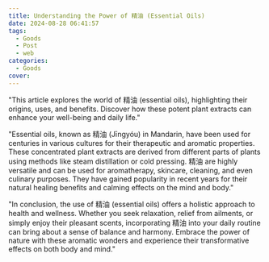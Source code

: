 ```yaml
---
title: Understanding the Power of 精油 (Essential Oils)
date: 2024-08-28 06:41:57
tags:
  - Goods
  - Post
  - web
categories:
  - Goods
cover: 
---
```


"This article explores the world of 精油 (essential oils), highlighting their origins, uses, and benefits. Discover how these potent plant extracts can enhance your well-being and daily life."

"Essential oils, known as 精油 (Jīngyóu) in Mandarin, have been used for centuries in various cultures for their therapeutic and aromatic properties. These concentrated plant extracts are derived from different parts of plants using methods like steam distillation or cold pressing. 精油 are highly versatile and can be used for aromatherapy, skincare, cleaning, and even culinary purposes. They have gained popularity in recent years for their natural healing benefits and calming effects on the mind and body."

"In conclusion, the use of 精油 (essential oils) offers a holistic approach to health and wellness. Whether you seek relaxation, relief from ailments, or simply enjoy their pleasant scents, incorporating 精油 into your daily routine can bring about a sense of balance and harmony. Embrace the power of nature with these aromatic wonders and experience their transformative effects on both body and mind."
